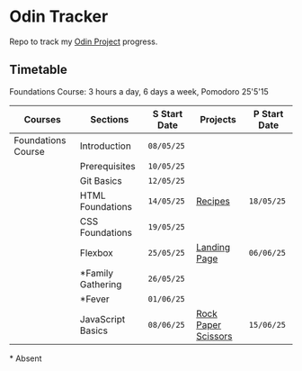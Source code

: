 # Odin Tracker

Repo to track my [Odin Project](https://www.theodinproject.com) progress.

## Timetable

Foundations Course: 3 hours a day, 6 days a week, Pomodoro 25'5'15

| Courses            | Sections          | S Start Date | Projects     | P Start Date |
|--------------------|-------------------|--------------|--------------|--------------|
| Foundations Course | Introduction      |   `08/05/25` |              |              |
|                    | Prerequisites     |   `10/05/25` |              |              |
|                    | Git Basics        |   `12/05/25` |              |              |
|                    | HTML Foundations  |   `14/05/25` | [Recipes](https://moktavizen.github.io/odin-recipes) | `18/05/25` |
|                    | CSS Foundations   |   `19/05/25` |              |              |
|                    | Flexbox           |   `25/05/25` | [Landing Page](https://moktavizen.github.io/odin-landing-page/) | `06/06/25` |
|                    | *Family Gathering |   `26/05/25` |              |              |
|                    | *Fever            |   `01/06/25` |              |              |
|                    | JavaScript Basics |   `08/06/25` | [Rock Paper Scissors](https://moktavizen.github.io/odin-rock-paper-scissors/) | `15/06/25` |

\* Absent
